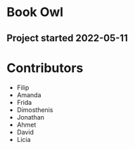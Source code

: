 # Book Owl  

## Project started 2022-05-11

# Contributors
 * Filip
 * Amanda
 * Frida
 * Dimosthenis
 * Jonathan
 * Ahmet
 * David
 * Licia